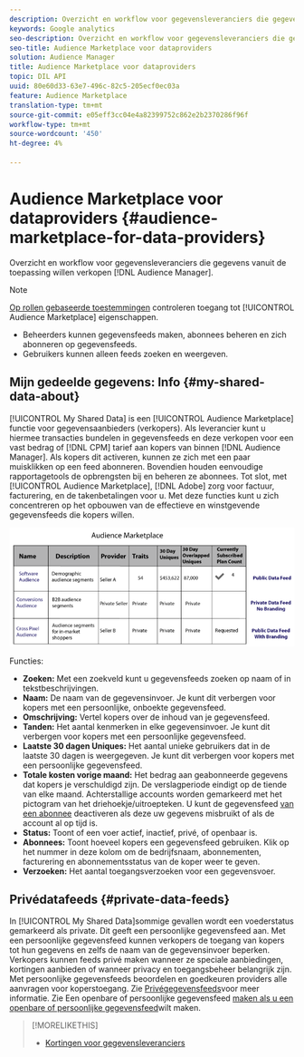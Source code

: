 ```yaml
---
description: Overzicht en workflow voor gegevensleveranciers die gegevens vanuit de Audience Manager willen verkopen.
keywords: Google analytics
seo-description: Overzicht en workflow voor gegevensleveranciers die gegevens vanuit de Audience Manager willen verkopen.
seo-title: Audience Marketplace voor dataproviders
solution: Audience Manager
title: Audience Marketplace voor dataproviders
topic: DIL API
uuid: 80e60d33-63e7-496c-82c5-205ecf0ec03a
feature: Audience Marketplace
translation-type: tm+mt
source-git-commit: e05eff3cc04e4a82399752c862e2b2370286f96f
workflow-type: tm+mt
source-wordcount: '450'
ht-degree: 4%

---
```



# Audience Marketplace voor dataproviders {#audience-marketplace-for-data-providers}

Overzicht en workflow voor gegevensleveranciers die gegevens vanuit de toepassing willen verkopen [!DNL Audience Manager].

<!-- c_marketplace_provider.xml -->

>[!NOTE]
>
>[Op rollen gebaseerde toestemmingen](../../../reporting/reports-dashboard.md) controleren toegang tot [!UICONTROL Audience Marketplace] eigenschappen.
>
>* Beheerders kunnen gegevensfeeds maken, abonnees beheren en zich abonneren op gegevensfeeds.
>* Gebruikers kunnen alleen feeds zoeken en weergeven.


## Mijn gedeelde gegevens: Info {#my-shared-data-about}

[!UICONTROL My Shared Data] is een [!UICONTROL Audience Marketplace] functie voor gegevensaanbieders (verkopers). Als leverancier kunt u hiermee transacties bundelen in gegevensfeeds en deze verkopen voor een vast bedrag of [!DNL CPM] tarief aan kopers van binnen [!DNL Audience Manager]. Als kopers dit activeren, kunnen ze zich met een paar muisklikken op een feed abonneren. Bovendien houden eenvoudige rapportagetools de opbrengsten bij en beheren ze abonnees. Tot slot, met [!UICONTROL Audience Marketplace], [!DNL Adobe] zorg voor factuur, facturering, en de takenbetalingen voor u. Met deze functies kunt u zich concentreren op het opbouwen van de effectieve en winstgevende gegevensfeeds die kopers willen.

![](assets/seller_marketplace.png)

<!-- c_myshared_data.xml -->

Functies:

* **Zoeken:** Met een zoekveld kunt u gegevensfeeds zoeken op naam of in tekstbeschrijvingen.
* **Naam:** De naam van de gegevensinvoer. Je kunt dit verbergen voor kopers met een persoonlijke, onboekte gegevensfeed.
* **Omschrijving:** Vertel kopers over de inhoud van je gegevensfeed.
* **Tanden:** Het aantal kenmerken in elke gegevensinvoer. Je kunt dit verbergen voor kopers met een persoonlijke gegevensfeed.
* **Laatste 30 dagen Uniques:** Het aantal unieke gebruikers dat in de laatste 30 dagen is weergegeven. Je kunt dit verbergen voor kopers met een persoonlijke gegevensfeed.
* **Totale kosten vorige maand:** Het bedrag aan geabonneerde gegevens dat kopers je verschuldigd zijn. De verslagperiode eindigt op de tiende van elke maand. Achterstallige accounts worden gemarkeerd met het pictogram van het driehoekje/uitroepteken. U kunt de gegevensfeed [van een abonnee](../../../features/audience-marketplace/marketplace-data-providers/marketplace-create-manage-feeds.md#deactivate-data-feed) deactiveren als deze uw gegevens misbruikt of als de account al op tijd is.
* **Status:**  Toont of een voer actief, inactief, privé, of openbaar is.
* **Abonnees:** Toont hoeveel kopers een gegevensfeed gebruiken. Klik op het nummer in deze kolom om de bedrijfsnaam, abonnementen, facturering en abonnementsstatus van de koper weer te geven.
* **Verzoeken:** Het aantal toegangsverzoeken voor een gegevensvoer.

## Privédatafeeds {#private-data-feeds}

In [!UICONTROL My Shared Data]sommige gevallen wordt een voederstatus gemarkeerd als private. Dit geeft een persoonlijke gegevensfeed aan. Met een persoonlijke gegevensfeed kunnen verkopers de toegang van kopers tot hun gegevens en zelfs de naam van de gegevensinvoer beperken. Verkopers kunnen feeds privé maken wanneer ze speciale aanbiedingen, kortingen aanbieden of wanneer privacy en toegangsbeheer belangrijk zijn. Met persoonlijke gegevensfeeds beoordelen en goedkeuren providers alle aanvragen voor koperstoegang. Zie [Privégegevensfeeds](../../../features/audience-marketplace/marketplace-private-feeds.md)voor meer informatie. Zie Een openbare of persoonlijke gegevensfeed [maken als u een openbare of persoonlijke gegevensfeed](../../../features/audience-marketplace/marketplace-data-providers/marketplace-create-manage-feeds.md#create-public-private-data-feed)wilt maken.

>[!MORELIKETHIS]
>
>* [Kortingen voor gegevensleveranciers](../../../features/audience-marketplace/marketplace-data-providers/marketplace-create-manage-feeds.md#discounts)

